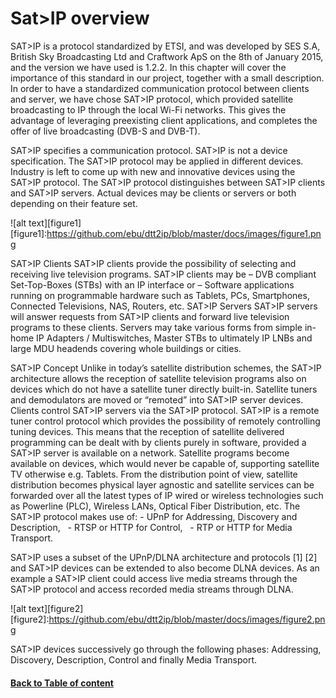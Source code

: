 # Sat>IP overview

SAT>IP is a protocol standardized by ETSI, and was developed by SES S.A, British Sky Broadcasting Ltd and Craftwork ApS on the 8th of January 2015, and the version we have used is 1.2.2. In this chapter will cover the importance of this standard in our project, together with a small description.
In order to have a standardized communication protocol between clients and server, we have chose SAT>IP protocol, which provided satellite broadcasting to IP through the local Wi-Fi networks. This gives the advantage of leveraging preexisting client applications, and completes the offer of live broadcasting  (DVB-S and DVB-T).

SAT>IP specifies a communication protocol. SAT>IP is not a device specification. The SAT>IP protocol may be applied in different devices. Industry is left to come up with new and innovative devices using the SAT>IP protocol. 
The SAT>IP protocol distinguishes between SAT>IP clients and SAT>IP servers. Actual devices may be clients or servers or both depending on their feature set. 

![alt text][figure1]
[figure1]:https://github.com/ebu/dtt2ip/blob/master/docs/images/figure1.png

SAT>IP Clients 
SAT>IP clients provide the possibility of selecting and receiving live television programs. SAT>IP clients may be – DVB compliant Set-Top-Boxes (STBs) with an IP interface or – Software applications running on programmable hardware such as Tablets, PCs, Smartphones, Connected Televisions, NAS, Routers, etc. 
SAT>IP Servers 
SAT>IP servers will answer requests from SAT>IP clients and forward live television programs to these clients. Servers may take various forms from simple in-home IP Adapters / Multiswitches, Master STBs to ultimately IP LNBs and large MDU headends covering whole buildings or cities. 

SAT>IP Concept
Unlike in today’s satellite distribution schemes, the SAT>IP architecture allows the reception of satellite television programs also on devices which do not have a satellite tuner directly built-in. Satellite tuners and demodulators are moved or “remoted” into SAT>IP server devices. Clients control SAT>IP servers via the SAT>IP protocol. SAT>IP is a remote tuner control protocol which provides the possibility of remotely controlling tuning devices. 
This means that the reception of satellite delivered programming can be dealt with by clients purely in software, provided a SAT>IP server is available on a network. Satellite programs become available on devices, which would never be capable of, supporting satellite TV otherwise e.g. Tablets. 
From the distribution point of view, satellite distribution becomes physical layer agnostic and satellite services can be forwarded over all the latest types of IP wired or wireless technologies such as Powerline (PLC), Wireless LANs, Optical Fiber Distribution, etc. 
The SAT>IP protocol makes use of: 
		-  UPnP for Addressing, Discovery and Description,  
		-  RTSP or HTTP for Control,  
		-  RTP or HTTP for Media Transport.  

SAT>IP uses a subset of the UPnP/DLNA architecture and protocols [1] [2] and SAT>IP devices can be extended to also become DLNA devices. As an example a SAT>IP client could access live media streams through the SAT>IP protocol and access recorded media streams through DLNA. 

![alt text][figure2]
[figure2]:https://github.com/ebu/dtt2ip/blob/master/docs/images/figure2.png

SAT>IP devices successively go through the following phases: Addressing, Discovery, Description, Control and finally Media Transport. 
#### [Back to Table of content](README.md)
